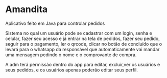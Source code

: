 # Amandita
Aplicativo feito em Java para controlar pedidos 

Sistema no qual um usuário pode se cadastrar com um login, senha e celular, fazer seu acesso e já entrar na tela de pedidos, fazer seu pedido, seguir para o pagamento, ler o qrcode, clicar no botão de concluído
que o levará para o whatsapp da responsável que automaticamente vai mandar uma mensagem pedindo o nome e o comprovante de compra.

A adm terá permissão dentro do app para editar, excluir,ver os usuários e seus pedidos, e os usuários apenas poderão editar seus perfil.
